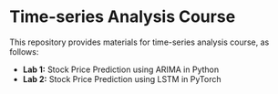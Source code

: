 # Time-series Analysis Course

This repository provides materials for time-series analysis course, as follows:
* **Lab 1:** Stock Price Prediction using ARIMA in Python
* **Lab 2:** Stock Price Prediction using LSTM in PyTorch


